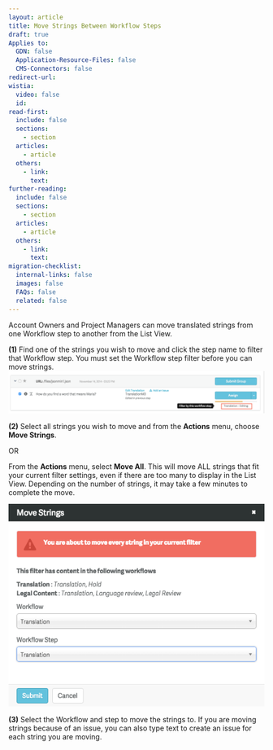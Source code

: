 ```yaml
---
layout: article
title: Move Strings Between Workflow Steps
draft: true
Applies to:
  GDN: false
  Application-Resource-Files: false
  CMS-Connectors: false
redirect-url:
wistia:
  video: false
  id:
read-first:
  include: false
  sections:
    - section
  articles:
    - article
  others:
    - link:
      text:
further-reading:
  include: false
  sections:
    - section
  articles:
    - article
  others:
    - link:
      text:
migration-checklist:
  internal-links: false
  images: false
  FAQs: false
  related: false
---
```



Account Owners and Project Managers can move translated strings from one Workflow step to another from the List View.

**(1)** Find one of the strings you wish to move and click the step name to filter that Workflow step. You must set the Workflow step filter before you can move strings.![](/uploads/versions/moveworklow---x----1133-189x---.png)

**(2)** Select all strings you wish to move and from the **Actions** menu, choose **Move Strings**.

OR

From the **Actions** menu, select **Move All**. This will move ALL strings that fit your current filter settings, even if there are too many to display in the List View. Depending on the number of strings, it may take a few minutes to complete the move.

![](/uploads/versions/moveworkflow-2png---x----574-453x---.png)

**(3)** Select the Workflow and step to move the strings to. If you are moving strings because of an issue, you can also type text to create an issue for each string you are moving.